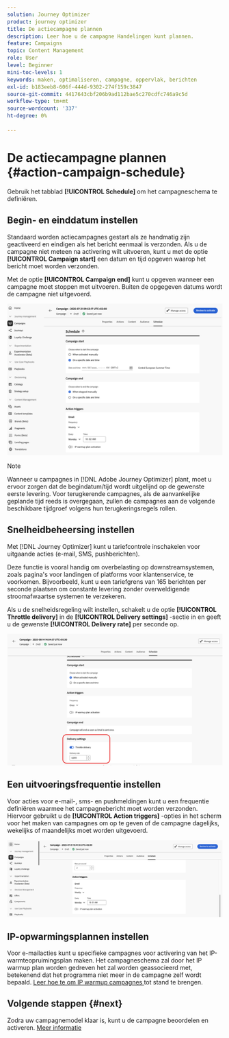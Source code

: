 ```yaml
---
solution: Journey Optimizer
product: journey optimizer
title: De actiecampagne plannen
description: Leer hoe u de campagne Handelingen kunt plannen.
feature: Campaigns
topic: Content Management
role: User
level: Beginner
mini-toc-levels: 1
keywords: maken, optimaliseren, campagne, oppervlak, berichten
exl-id: b183eeb8-606f-444d-9302-274f159c3847
source-git-commit: 4417643cbf206b9ad112bae5c270cdfc746a9c5d
workflow-type: tm+mt
source-wordcount: '337'
ht-degree: 0%

---
```


# De actiecampagne plannen {#action-campaign-schedule}

Gebruik het tabblad **[!UICONTROL Schedule]** om het campagneschema te definiëren.

## Begin- en einddatum instellen

Standaard worden actiecampagnes gestart als ze handmatig zijn geactiveerd en eindigen als het bericht eenmaal is verzonden. Als u de campagne niet meteen na activering wilt uitvoeren, kunt u met de optie **[!UICONTROL Campaign start]** een datum en tijd opgeven waarop het bericht moet worden verzonden.

Met de optie **[!UICONTROL Campaign end]** kunt u opgeven wanneer een campagne moet stoppen met uitvoeren. Buiten de opgegeven datums wordt de campagne niet uitgevoerd.

![](assets/create-campaign-schedule.png)

>[!NOTE]
>
>Wanneer u campagnes in [!DNL Adobe Journey Optimizer] plant, moet u ervoor zorgen dat de begindatum/tijd wordt uitgelijnd op de gewenste eerste levering. Voor terugkerende campagnes, als de aanvankelijke geplande tijd reeds is overgegaan, zullen de campagnes aan de volgende beschikbare tijdgroef volgens hun terugkeringsregels rollen.

## Snelheidbeheersing instellen

Met [!DNL Journey Optimizer] kunt u tariefcontrole inschakelen voor uitgaande acties (e-mail, SMS, pushberichten).

Deze functie is vooral handig om overbelasting op downstreamsystemen, zoals pagina&#39;s voor landingen of platforms voor klantenservice, te voorkomen. Bijvoorbeeld, kunt u een tariefgrens van 165 berichten per seconde plaatsen om constante levering zonder overweldigende stroomafwaartse systemen te verzekeren.

Als u de snelheidsregeling wilt instellen, schakelt u de optie **[!UICONTROL Throttle delivery]** in de **[!UICONTROL Delivery settings]** -sectie in en geeft u de gewenste **[!UICONTROL Delivery rate]** per seconde op.

![](assets/throttling-rate-control.png)

## Een uitvoeringsfrequentie instellen

Voor acties voor e-mail-, sms- en pushmeldingen kunt u een frequentie definiëren waarmee het campagnebericht moet worden verzonden. Hiervoor gebruikt u de **[!UICONTROL Action triggers]** -opties in het scherm voor het maken van campagnes om op te geven of de campagne dagelijks, wekelijks of maandelijks moet worden uitgevoerd.

![](assets/action-triggers.png)

## IP-opwarmingsplannen instellen

Voor e-mailacties kunt u specifieke campagnes voor activering van het IP-warmteopruimingsplan maken. Het campagneschema zal door het IP warmup plan worden gedreven het zal worden geassocieerd met, betekenend dat het programma niet meer in de campagne zelf wordt bepaald. [ Leer hoe te om IP warmup campagnes ](../configuration/ip-warmup-campaign.md) tot stand te brengen.

## Volgende stappen {#next}

Zodra uw campagnemodel klaar is, kunt u de campagne beoordelen en activeren. [Meer informatie](review-activate-campaign.md)
